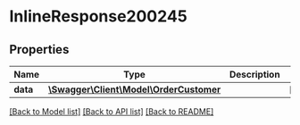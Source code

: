# InlineResponse200245

## Properties
Name | Type | Description | Notes
------------ | ------------- | ------------- | -------------
**data** | [**\Swagger\Client\Model\OrderCustomer**](OrderCustomer.md) |  | [optional] 

[[Back to Model list]](../../README.md#documentation-for-models) [[Back to API list]](../../README.md#documentation-for-api-endpoints) [[Back to README]](../../README.md)

